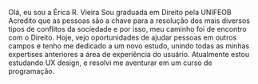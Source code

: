 Olá, eu sou a Érica R. Vieira
Sou graduada em Direito pela UNIFEOB
Acredito que as pessoas são a chave para a resolução dos mais diversos tipos de conflitos da sociedade e por isso, meu caminho foi de encontro com o Direito. 
Hoje, vejo oportunidades de ajudar pessoas em outros campos e tenho me dedicado a um novo estudo, unindo todas as minhas expertises anteriores a área de experiência do usuário.
Atualmente estou estudando UX design, e resolvi me aventurar em um curso de programação.
